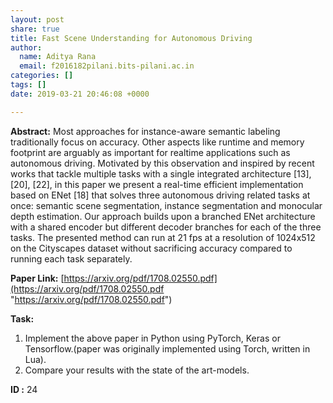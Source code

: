```yaml
---
layout: post
share: true
title: Fast Scene Understanding for Autonomous Driving
author:
  name: Aditya Rana
  email: f2016182pilani.bits-pilani.ac.in
categories: []
tags: []
date: 2019-03-21 20:46:08 +0000

---
```

**Abstract:** Most approaches for instance-aware semantic labeling traditionally focus on accuracy. Other aspects like runtime and memory footprint are arguably as important for realtime applications such as autonomous driving. Motivated by this observation and inspired by recent works that tackle multiple tasks with a single integrated architecture \[13\], \[20\], \[22\], in this paper we present a real-time efficient implementation based on ENet \[18\] that solves three autonomous driving related tasks at once: semantic scene segmentation, instance segmentation and monocular depth estimation. Our approach builds upon a branched ENet architecture with a shared encoder but different decoder branches for each of the three tasks. The presented method can run at 21 fps at a resolution of 1024x512 on the Cityscapes dataset without sacrificing accuracy compared to running each task separately.

**Paper Link:** [https://arxiv.org/pdf/1708.02550.pdf](https://arxiv.org/pdf/1708.02550.pdf "https://arxiv.org/pdf/1708.02550.pdf")

**Task:**

1. Implement the above paper in Python using PyTorch, Keras or Tensorflow.(paper was originally implemented using Torch, written in Lua).
2. Compare your results with the state of the art-models.

**ID :** 24